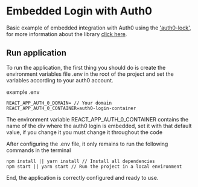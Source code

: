 # Embedded Login  with Auth0

Basic example of embedded integration with Auth0 using the ['auth0-lock'](https://www.npmjs.com/package/auth0-js), for more information about the library [click here](https://auth0.com/lock).

## Run application

To run the application, the first thing you should do is create the environment variables file .env in the root of the project and set the variables according to your auth0 account.

example .env
```shellREACT_APP_AUTH_0_CLIENT_ID= // Your client id
REACT_APP_AUTH_0_DOMAIN= // Your domain
REACT_APP_AUTH_0_CONTAINER=auth0-login-container
```
The environment variable REACT_APP_AUTH_0_CONTAINER contains the name of the div where the auth0 login is embedded, set it with that default value, if you change it you must change it throughout the code

After configuring the .env file, it only remains to run the following commands in the terminal

```shell
npm install || yarn install // Install all dependencies
npm start || yarn start // Run the project in a local environment
```

End, the application is correctly configured and ready to use.
